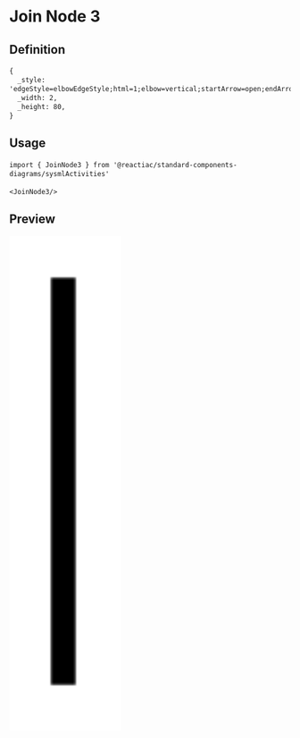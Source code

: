 # Join Node 3

## Definition

```
{
  _style: 'edgeStyle=elbowEdgeStyle;html=1;elbow=vertical;startArrow=open;endArrow=none;rounded=0;strokeWidth=3;startSize=12;',
  _width: 2,
  _height: 80,
}
```

## Usage

```
import { JoinNode3 } from '@reactiac/standard-components-diagrams/sysmlActivities'

<JoinNode3/>
```

## Preview

<img src="./join-node-3.png" width="200"/>
